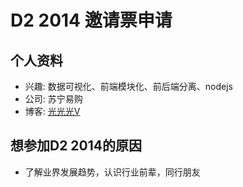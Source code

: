 # D2 2014 邀请票申请

## 个人资料

- 兴趣: 数据可视化、前端模块化、前后端分离、nodejs
- 公司: 苏宁易购
- 博客: [光光光V](http://weibo.com/u/2152368470) 

## 想参加D2 2014的原因

- 了解业界发展趋势，认识行业前辈，同行朋友
